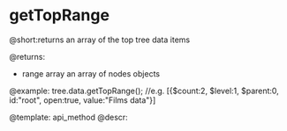 getTopRange
=============


@short:returns an array of the top tree data items
	


@returns:
- range		array	an array of nodes objects 

@example:
tree.data.getTopRange();
//e.g. [{$count:2, $level:1, $parent:0, id:"root", open:true, value:"Films data"}]


@template:	api_method
@descr:


